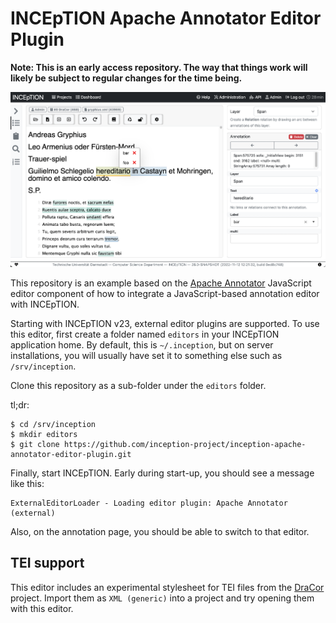 # INCEpTION Apache Annotator Editor Plugin

**Note: This is an early access repository. The way that things work will likely be subject to regular changes for the time being.** 

![Screenshot](screenshot.png)

This repository is an example based on the [Apache Annotator](https://annotator.apache.org) JavaScript editor component of how to integrate a JavaScript-based annotation editor with INCEpTION. 

Starting with INCEpTION v23, external editor plugins are supported. To use this editor, first create a folder named `editors` in your INCEpTION application home. By default, this is `~/.inception`, but on server installations, you will usually have set it to something else such as `/srv/inception`.

Clone this repository as a sub-folder under the `editors` folder.

tl;dr: 

```
$ cd /srv/inception
$ mkdir editors
$ git clone https://github.com/inception-project/inception-apache-annotator-editor-plugin.git
```

Finally, start INCEpTION. Early during start-up, you should see a message like this:

```
ExternalEditorLoader - Loading editor plugin: Apache Annotator (external)
```

Also, on the annotation page, you should be able to switch to that editor.

## TEI support

This editor includes an experimental stylesheet for TEI files from the [DraCor](https://dracor.org)
project. Import them as `XML (generic)` into a project and try opening them with this editor.

